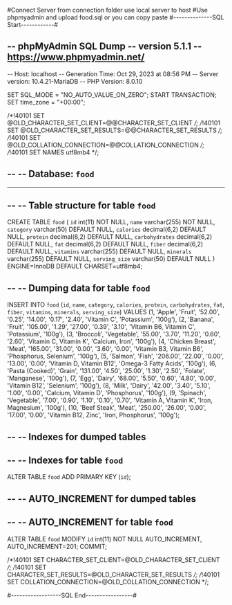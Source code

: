 #Connect Server from connection folder use local server to host
#Use phpmyadmin and upload food.sql or you can copy paste
#--------------SQL Start------------#



-- phpMyAdmin SQL Dump
-- version 5.1.1
-- https://www.phpmyadmin.net/
--
-- Host: localhost
-- Generation Time: Oct 29, 2023 at 08:56 PM
-- Server version: 10.4.21-MariaDB
-- PHP Version: 8.0.10

SET SQL_MODE = "NO_AUTO_VALUE_ON_ZERO";
START TRANSACTION;
SET time_zone = "+00:00";


/*!40101 SET @OLD_CHARACTER_SET_CLIENT=@@CHARACTER_SET_CLIENT */;
/*!40101 SET @OLD_CHARACTER_SET_RESULTS=@@CHARACTER_SET_RESULTS */;
/*!40101 SET @OLD_COLLATION_CONNECTION=@@COLLATION_CONNECTION */;
/*!40101 SET NAMES utf8mb4 */;

--
-- Database: `food`
--

-- --------------------------------------------------------

--
-- Table structure for table `food`
--

CREATE TABLE `food` (
  `id` int(11) NOT NULL,
  `name` varchar(255) NOT NULL,
  `category` varchar(50) DEFAULT NULL,
  `calories` decimal(6,2) DEFAULT NULL,
  `protein` decimal(6,2) DEFAULT NULL,
  `carbohydrates` decimal(6,2) DEFAULT NULL,
  `fat` decimal(6,2) DEFAULT NULL,
  `fiber` decimal(6,2) DEFAULT NULL,
  `vitamins` varchar(255) DEFAULT NULL,
  `minerals` varchar(255) DEFAULT NULL,
  `serving_size` varchar(50) DEFAULT NULL
) ENGINE=InnoDB DEFAULT CHARSET=utf8mb4;

--
-- Dumping data for table `food`
--

INSERT INTO `food` (`id`, `name`, `category`, `calories`, `protein`, `carbohydrates`, `fat`, `fiber`, `vitamins`, `minerals`, `serving_size`) VALUES
(1, 'Apple', 'Fruit', '52.00', '0.25', '14.00', '0.17', '2.40', 'Vitamin C', 'Potassium', '100g'),
(2, 'Banana', 'Fruit', '105.00', '1.29', '27.00', '0.39', '3.10', 'Vitamin B6, Vitamin C', 'Potassium', '100g'),
(3, 'Broccoli', 'Vegetable', '55.00', '3.70', '11.20', '0.60', '2.60', 'Vitamin C, Vitamin K', 'Calcium, Iron', '100g'),
(4, 'Chicken Breast', 'Meat', '165.00', '31.00', '0.00', '3.60', '0.00', 'Vitamin B3, Vitamin B6', 'Phosphorus, Selenium', '100g'),
(5, 'Salmon', 'Fish', '206.00', '22.00', '0.00', '13.00', '0.00', 'Vitamin D, Vitamin B12', 'Omega-3 Fatty Acids', '100g'),
(6, 'Pasta (Cooked)', 'Grain', '131.00', '4.50', '25.00', '1.30', '2.50', 'Folate', 'Manganese', '100g'),
(7, 'Egg', 'Dairy', '68.00', '5.50', '0.60', '4.80', '0.00', 'Vitamin B12', 'Selenium', '100g'),
(8, 'Milk', 'Dairy', '42.00', '3.40', '5.10', '1.00', '0.00', 'Calcium, Vitamin D', 'Phosphorus', '100g'),
(9, 'Spinach', 'Vegetable', '7.00', '0.90', '1.10', '0.10', '0.70', 'Vitamin A, Vitamin K', 'Iron, Magnesium', '100g'),
(10, 'Beef Steak', 'Meat', '250.00', '26.00', '0.00', '17.00', '0.00', 'Vitamin B12, Zinc', 'Iron, Phosphorus', '100g');

--
-- Indexes for dumped tables
--

--
-- Indexes for table `food`
--
ALTER TABLE `food`
  ADD PRIMARY KEY (`id`);

--
-- AUTO_INCREMENT for dumped tables
--

--
-- AUTO_INCREMENT for table `food`
--
ALTER TABLE `food`
  MODIFY `id` int(11) NOT NULL AUTO_INCREMENT, AUTO_INCREMENT=201;
COMMIT;

/*!40101 SET CHARACTER_SET_CLIENT=@OLD_CHARACTER_SET_CLIENT */;
/*!40101 SET CHARACTER_SET_RESULTS=@OLD_CHARACTER_SET_RESULTS */;
/*!40101 SET COLLATION_CONNECTION=@OLD_COLLATION_CONNECTION */;


#------------------SQL End-----------------#
